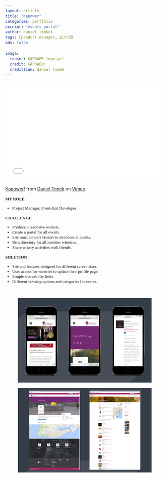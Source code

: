 ```yaml
---
layout: article
title: "Kapower"
categories: portfolio
excerpt: "events portal"
author: daniel_timkek
tags: [product-manager, pitch]
ads: false

image:
  teaser: KAPOWER-logo.gif
  credit: KAPOWER!
  creditlink: daniel timek
---
```

<div style="width:100%; overflow: auto;">
	<div class="top-image"><iframe src="//player.vimeo.com/video/119753957" width="500" height="313" frameborder="0" webkitallowfullscreen mozallowfullscreen allowfullscreen></iframe> <p><a href="https://vimeo.com/119753957">Kapower!</a> from <a href="https://vimeo.com/dtimek">Daniel Timek</a> on <a href="https://vimeo.com">Vimeo</a>.</p></div>

<div class="desc"><span style="font-family: adelle-sans; font-size: 13px; font-weight:600;">MY ROLE</span><br>
<ul style="font-family: adelle-sans; font-size: 13px; font-weight:500;">
<li style="font-family: adelle-sans; font-size: 13px; font-weight:500;">Project Manager, Front-End Developer</li>
</ul>
<span style="font-family: adelle-sans; font-size: 13px; font-weight:600;">CHALLENGE</span>
<ul style="font-family: adelle-sans; font-size: 13px; font-weight:500;">
<li style="font-family: adelle-sans; font-size: 13px; font-weight:500;">Produce a resonsive website.
</li>
<li style="font-family: adelle-sans; font-size: 13px; font-weight:500;">Create a portal for all events.</li>
<li style="font-family: adelle-sans; font-size: 13px; font-weight:500;">Site must convert visitors to attendees at events.
</li>
<li style="font-family: adelle-sans; font-size: 13px; font-weight:500;">Be a directory for all member wineries.
</li>
<li style="font-family: adelle-sans; font-size: 13px; font-weight:500;">Share winery activities with friends.</li>
</ul>
<span style="font-family: adelle-sans; font-size: 13px; font-weight:600;">SOLUTION</span>
<ul style="font-family: adelle-sans; font-size: 13px; font-weight:500;">
<li style="font-family: adelle-sans; font-size: 13px; font-weight:500;">Site and features designed for different screen sizes.
</li>
<li style="font-family: adelle-sans; font-size: 13px; font-weight:500;">User access for wineries to update their profile page.
</li>
<li style="font-family: adelle-sans; font-size: 13px; font-weight:500;">Simple shareability links.</li>
<li style="font-family: adelle-sans; font-size: 13px; font-weight:500;">Different viewing options and categories for events.</li>
</ul>
</div>
</div>
<br>
<figure>
     <img src="../../images/GSWGA-Pages-Mobile.jpg" alt="gswga mobile">
</figure>
<figure>
     <img src="../../images/GSWGA-Pages.jpg" alt="gswga page">
</figure>